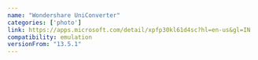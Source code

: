 ```yaml
---
name: "Wondershare UniConverter"
categories: ['photo']
link: https://apps.microsoft.com/detail/xpfp30kl61d4sc?hl=en-us&gl=IN
compatibility: emulation
versionFrom: "13.5.1"
---
```


